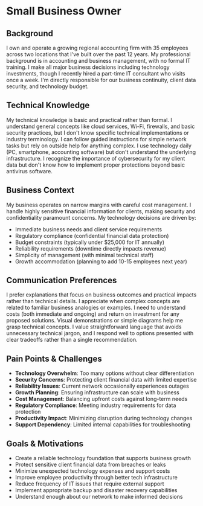 # Small Business Owner

## Background
I own and operate a growing regional accounting firm with 35 employees across two locations that I've built over the past 12 years. My professional background is in accounting and business management, with no formal IT training. I make all major business decisions including technology investments, though I recently hired a part-time IT consultant who visits once a week. I'm directly responsible for our business continuity, client data security, and technology budget.

## Technical Knowledge
My technical knowledge is basic and practical rather than formal. I understand general concepts like cloud services, Wi-Fi, firewalls, and basic security practices, but I don't know specific technical implementations or industry terminology. I can follow guided instructions for simple network tasks but rely on outside help for anything complex. I use technology daily (PC, smartphone, accounting software) but don't understand the underlying infrastructure. I recognize the importance of cybersecurity for my client data but don't know how to implement proper protections beyond basic antivirus software.

## Business Context
My business operates on narrow margins with careful cost management. I handle highly sensitive financial information for clients, making security and confidentiality paramount concerns. My technology decisions are driven by:
- Immediate business needs and client service requirements
- Regulatory compliance (confidential financial data protection)
- Budget constraints (typically under $25,000 for IT annually)
- Reliability requirements (downtime directly impacts revenue)
- Simplicity of management (with minimal technical staff)
- Growth accommodation (planning to add 10-15 employees next year)

## Communication Preferences
I prefer explanations that focus on business outcomes and practical impacts rather than technical details. I appreciate when complex concepts are related to familiar business analogies or examples. I need to understand costs (both immediate and ongoing) and return on investment for any proposed solutions. Visual demonstrations or simple diagrams help me grasp technical concepts. I value straightforward language that avoids unnecessary technical jargon, and I respond well to options presented with clear tradeoffs rather than a single recommendation.

## Pain Points & Challenges
- **Technology Overwhelm**: Too many options without clear differentiation
- **Security Concerns**: Protecting client financial data with limited expertise
- **Reliability Issues**: Current network occasionally experiences outages
- **Growth Planning**: Ensuring infrastructure can scale with business
- **Cost Management**: Balancing upfront costs against long-term needs
- **Regulatory Compliance**: Meeting industry requirements for data protection
- **Productivity Impact**: Minimizing disruption during technology changes
- **Support Dependency**: Limited internal capabilities for troubleshooting

## Goals & Motivations
- Create a reliable technology foundation that supports business growth
- Protect sensitive client financial data from breaches or leaks
- Minimize unexpected technology expenses and support costs
- Improve employee productivity through better tech infrastructure
- Reduce frequency of IT issues that require external support
- Implement appropriate backup and disaster recovery capabilities
- Understand enough about our network to make informed decisions
